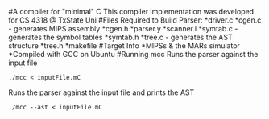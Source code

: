 #A compiler for "minimal" C
This compiler implementation was developed for CS 4318 @ TxState Uni
#Files Required to Build Parser:
*driver.c
*cgen.c - generates MIPS assembly
*cgen.h
*parser.y
*scanner.l
*symtab.c - generates the symbol tables
*symtab.h
*tree.c - generates the AST structure
*tree.h
*makefile
#Target Info
*MIPSs & the MARs simulator
*Compiled with GCC on Ubuntu
#Running mcc
Runs the parser against the input file
```
./mcc < inputFile.mC
```
Runs the parser against the input file and prints the AST
```
./mcc --ast < inputFile.mC
```
